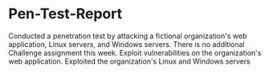 # Pen-Test-Report

Conducted a penetration test by attacking a fictional organization's web application, Linux servers, and Windows servers. There is no additional Challenge assignment this week.
Exploit vulnerabilities on the organization's web application.
Exploited the organization's Linux and Windows servers
